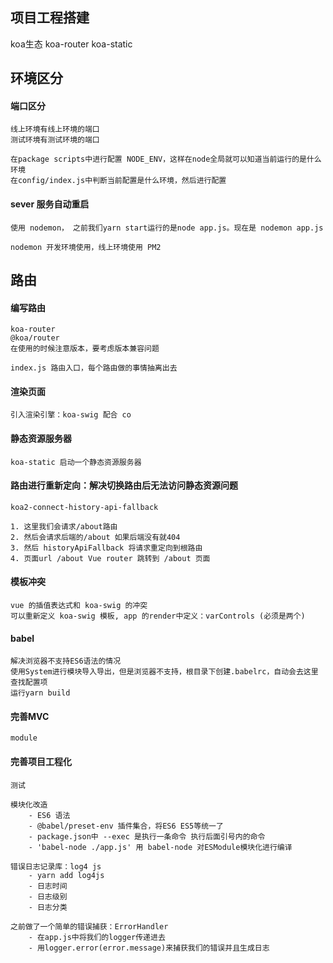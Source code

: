 ## 项目工程搭建
koa生态
koa-router
koa-static

## 环境区分
#### 端口区分
```
线上环境有线上环境的端口
测试环境有测试环境的端口

在package scripts中进行配置 NODE_ENV，这样在node全局就可以知道当前运行的是什么环境
在config/index.js中判断当前配置是什么环境，然后进行配置
```
#### sever 服务自动重启
```
使用 nodemon， 之前我们yarn start运行的是node app.js。现在是 nodemon app.js

nodemon 开发环境使用，线上环境使用 PM2
```

## 路由
#### 编写路由
```
koa-router
@koa/router
在使用的时候注意版本，要考虑版本兼容问题

index.js 路由入口，每个路由做的事情抽离出去
```

#### 渲染页面
```
引入渲染引擎：koa-swig 配合 co

```

#### 静态资源服务器
```
koa-static 启动一个静态资源服务器
```

#### 路由进行重新定向：解决切换路由后无法访问静态资源问题
```
koa2-connect-history-api-fallback

1. 这里我们会请求/about路由
2. 然后会请求后端的/about 如果后端没有就404
3. 然后 historyApiFallback 将请求重定向到根路由
4. 页面url /about Vue router 跳转到 /about 页面
```

#### 模板冲突
```
vue 的插值表达式和 koa-swig 的冲突
可以重新定义 koa-swig 模板, app 的render中定义：varControls (必须是两个)
```

#### babel
```
解决浏览器不支持ES6语法的情况
使用System进行模块导入导出，但是浏览器不支持，根目录下创建.babelrc，自动会去这里查找配置项
运行yarn build
```

#### 完善MVC
```
module
```
#### 完善项目工程化
```
测试

模块化改造
    - ES6 语法
    - @babel/preset-env 插件集合，将ES6 ES5等统一了
    - package.json中 --exec 是执行一条命令 执行后面引号内的命令
    - 'babel-node ./app.js' 用 babel-node 对ESModule模块化进行编译

错误日志记录库：log4 js
    - yarn add log4js
    - 日志时间
    - 日志级别
    - 日志分类

之前做了一个简单的错误捕获：ErrorHandler
    - 在app.js中将我们的logger传递进去
    - 用logger.error(error.message)来捕获我们的错误并且生成日志
```